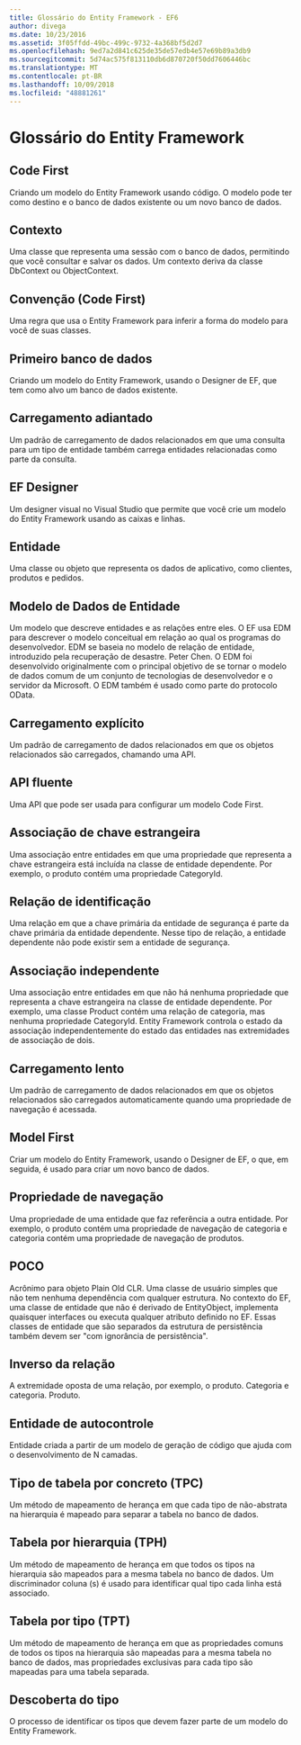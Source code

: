 ```yaml
---
title: Glossário do Entity Framework - EF6
author: divega
ms.date: 10/23/2016
ms.assetid: 3f05ffdd-49bc-499c-9732-4a368bf5d2d7
ms.openlocfilehash: 9ed7a2d841c625de35de57edb4e57e69b89a3db9
ms.sourcegitcommit: 5d74ac575f813110db6d870720f50dd7606446bc
ms.translationtype: MT
ms.contentlocale: pt-BR
ms.lasthandoff: 10/09/2018
ms.locfileid: "48881261"
---
```

# <a name="entity-framework-glossary"></a>Glossário do Entity Framework
## <a name="code-first"></a>Code First
Criando um modelo do Entity Framework usando código. O modelo pode ter como destino e o banco de dados existente ou um novo banco de dados.

## <a name="context"></a>Contexto
Uma classe que representa uma sessão com o banco de dados, permitindo que você consultar e salvar os dados. Um contexto deriva da classe DbContext ou ObjectContext.

## <a name="convention-code-first"></a>Convenção (Code First)
Uma regra que usa o Entity Framework para inferir a forma do modelo para você de suas classes.

## <a name="database-first"></a>Primeiro banco de dados
Criando um modelo do Entity Framework, usando o Designer de EF, que tem como alvo um banco de dados existente.

## <a name="eager-loading"></a>Carregamento adiantado
Um padrão de carregamento de dados relacionados em que uma consulta para um tipo de entidade também carrega entidades relacionadas como parte da consulta.

## <a name="ef-designer"></a>EF Designer
Um designer visual no Visual Studio que permite que você crie um modelo do Entity Framework usando as caixas e linhas.

## <a name="entity"></a>Entidade
Uma classe ou objeto que representa os dados de aplicativo, como clientes, produtos e pedidos.

## <a name="entity-data-model"></a>Modelo de Dados de Entidade
Um modelo que descreve entidades e as relações entre eles. O EF usa EDM para descrever o modelo conceitual em relação ao qual os programas do desenvolvedor. EDM se baseia no modelo de relação de entidade, introduzido pela recuperação de desastre. Peter Chen. O EDM foi desenvolvido originalmente com o principal objetivo de se tornar o modelo de dados comum de um conjunto de tecnologias de desenvolvedor e o servidor da Microsoft. O EDM também é usado como parte do protocolo OData.

## <a name="explicit-loading"></a>Carregamento explícito
Um padrão de carregamento de dados relacionados em que os objetos relacionados são carregados, chamando uma API.

## <a name="fluent-api"></a>API fluente
Uma API que pode ser usada para configurar um modelo Code First.

## <a name="foreign-key-association"></a>Associação de chave estrangeira
Uma associação entre entidades em que uma propriedade que representa a chave estrangeira está incluída na classe de entidade dependente. Por exemplo, o produto contém uma propriedade CategoryId.

## <a name="identifying-relationship"></a>Relação de identificação
Uma relação em que a chave primária da entidade de segurança é parte da chave primária da entidade dependente. Nesse tipo de relação, a entidade dependente não pode existir sem a entidade de segurança.

## <a name="independent-association"></a>Associação independente
Uma associação entre entidades em que não há nenhuma propriedade que representa a chave estrangeira na classe de entidade dependente. Por exemplo, uma classe Product contém uma relação de categoria, mas nenhuma propriedade CategoryId. Entity Framework controla o estado da associação independentemente do estado das entidades nas extremidades de associação de dois.

## <a name="lazy-loading"></a>Carregamento lento
Um padrão de carregamento de dados relacionados em que os objetos relacionados são carregados automaticamente quando uma propriedade de navegação é acessada.

## <a name="model-first"></a>Model First
Criar um modelo do Entity Framework, usando o Designer de EF, o que, em seguida, é usado para criar um novo banco de dados.

## <a name="navigation-property"></a>Propriedade de navegação
Uma propriedade de uma entidade que faz referência a outra entidade. Por exemplo, o produto contém uma propriedade de navegação de categoria e categoria contém uma propriedade de navegação de produtos.

## <a name="poco"></a>POCO
Acrônimo para objeto Plain Old CLR. Uma classe de usuário simples que não tem nenhuma dependência com qualquer estrutura. No contexto do EF, uma classe de entidade que não é derivado de EntityObject, implementa quaisquer interfaces ou executa qualquer atributo definido no EF. Essas classes de entidade que são separados da estrutura de persistência também devem ser "com ignorância de persistência".  

## <a name="relationship-inverse"></a>Inverso da relação
A extremidade oposta de uma relação, por exemplo, o produto. Categoria e categoria. Produto.

## <a name="self-tracking-entity"></a>Entidade de autocontrole
Entidade criada a partir de um modelo de geração de código que ajuda com o desenvolvimento de N camadas.

## <a name="table-per-concrete-type-tpc"></a>Tipo de tabela por concreto (TPC)
Um método de mapeamento de herança em que cada tipo de não-abstrata na hierarquia é mapeado para separar a tabela no banco de dados.

## <a name="table-per-hierarchy-tph"></a>Tabela por hierarquia (TPH)
Um método de mapeamento de herança em que todos os tipos na hierarquia são mapeados para a mesma tabela no banco de dados. Um discriminador coluna (s) é usado para identificar qual tipo cada linha está associado.

## <a name="table-per-type-tpt"></a>Tabela por tipo (TPT)
Um método de mapeamento de herança em que as propriedades comuns de todos os tipos na hierarquia são mapeadas para a mesma tabela no banco de dados, mas propriedades exclusivas para cada tipo são mapeadas para uma tabela separada.

## <a name="type-discovery"></a>Descoberta do tipo
O processo de identificar os tipos que devem fazer parte de um modelo do Entity Framework.

